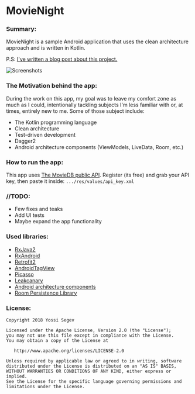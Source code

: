 # MovieNight

### Summary: ###
MovieNight is a sample Android application that uses the clean architecture approach and is written in Kotlin.

P.S: [I've written a blog post about this project.](https://goo.gl/KoVEh5)

![Screenshots](https://github.com/mrsegev/MovieNight/blob/master/screenshots/screens.jpg)

### The Motivation behind the app: ###
During the work on this app, my goal was to leave my comfort zone as much as I could, intentionally tackling subjects I'm less familiar with or, at times, entirely new to me.
Some of those subject include:
- The Kotlin programming language
- Clean architecture
- Test-driven development
- Dagger2
- Android architecture components (ViewModels, LiveData, Room, etc.)

### How to run the app: ###
This app uses [The MovieDB public API](https://developers.themoviedb.org/3/getting-started/introduction).
Register (its free) and grab your API key, 
then paste it inside: `.../res/values/api_key.xml`

### //TODO: ###
- Few fixes and teaks
- Add UI tests
- Maybe expand the app functionality

### Used libraries: ###
- [RxJava2](https://github.com/ReactiveX/RxJava)
- [RxAndroid](https://github.com/ReactiveX/RxAndroid)
- [Retrofit2](https://github.com/square/retrofit)
- [AndroidTagView](https://github.com/whilu/AndroidTagView)
- [Picasso](https://github.com/square/picasso)
- [Leakcanary](https://github.com/square/leakcanary)
- [Android architecture components](https://developer.android.com/topic/libraries/architecture/index.html)
- [Room Persistence Library](https://developer.android.com/topic/libraries/architecture/room.html)

### License: ###
~~~~
Copyright 2018 Yossi Segev

Licensed under the Apache License, Version 2.0 (the "License");
you may not use this file except in compliance with the License.
You may obtain a copy of the License at

   http://www.apache.org/licenses/LICENSE-2.0

Unless required by applicable law or agreed to in writing, software
distributed under the License is distributed on an "AS IS" BASIS,
WITHOUT WARRANTIES OR CONDITIONS OF ANY KIND, either express or implied.
See the License for the specific language governing permissions and
limitations under the License.
~~~~
